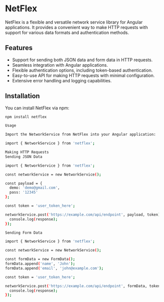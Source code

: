 # NetFlex


NetFlex is a flexible and versatile network service library for Angular applications. It provides a convenient way to make HTTP requests with support for various data formats and authentication methods.

## Features

- Support for sending both JSON data and form data in HTTP requests.
- Seamless integration with Angular applications.
- Flexible authentication options, including token-based authentication.
- Easy-to-use API for making HTTP requests with minimal configuration.
- Extensive error handling and logging capabilities.

## Installation

You can install NetFlex via npm:

```bash
npm install netflex

Usage

Import the NetworkService from NetFlex into your Angular application:

import { NetworkService } from 'netflex';

Making HTTP Requests
Sending JSON Data

import { NetworkService } from 'netflex';

const networkService = new NetworkService();

const payload = {
  demo: 'demo@gmail.com',
  pass: '12345'
};

const token = 'user_token_here';

networkService.post('https://example.com/api/endpoint', payload, token).subscribe(response => {
  console.log(response);
});

Sending Form Data

import { NetworkService } from 'netflex';

const networkService = new NetworkService();

const formData = new FormData();
formData.append('name', 'John');
formData.append('email', 'john@example.com');

const token = 'user_token_here';

networkService.post('https://example.com/api/endpoint', formData, token, true).subscribe(response => {
  console.log(response);
});




